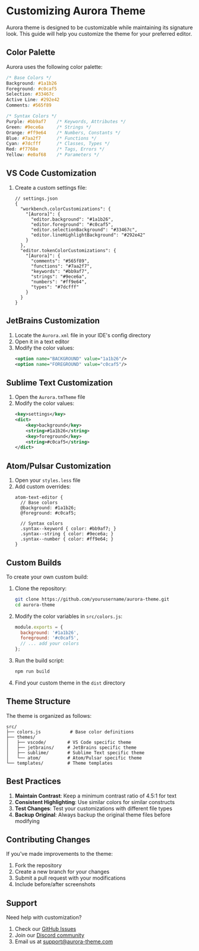 # Customizing Aurora Theme

Aurora theme is designed to be customizable while maintaining its signature look. This guide will help you customize the theme for your preferred editor.

## Color Palette

Aurora uses the following color palette:

```css
/* Base Colors */
Background: #1a1b26
Foreground: #c0caf5
Selection: #33467c
Active Line: #292e42
Comments: #565f89

/* Syntax Colors */
Purple: #bb9af7    /* Keywords, Attributes */
Green: #9ece6a     /* Strings */
Orange: #ff9e64    /* Numbers, Constants */
Blue: #7aa2f7      /* Functions */
Cyan: #7dcfff      /* Classes, Types */
Red: #f7768e       /* Tags, Errors */
Yellow: #e0af68    /* Parameters */
```

## VS Code Customization

1. Create a custom settings file:
   ```jsonc
   // settings.json
   {
     "workbench.colorCustomizations": {
       "[Aurora]": {
         "editor.background": "#1a1b26",
         "editor.foreground": "#c0caf5",
         "editor.selectionBackground": "#33467c",
         "editor.lineHighlightBackground": "#292e42"
       }
     },
     "editor.tokenColorCustomizations": {
       "[Aurora]": {
         "comments": "#565f89",
         "functions": "#7aa2f7",
         "keywords": "#bb9af7",
         "strings": "#9ece6a",
         "numbers": "#ff9e64",
         "types": "#7dcfff"
       }
     }
   }
   ```

## JetBrains Customization

1. Locate the `Aurora.xml` file in your IDE's config directory
2. Open it in a text editor
3. Modify the color values:
   ```xml
   <option name="BACKGROUND" value="1a1b26"/>
   <option name="FOREGROUND" value="c0caf5"/>
   ```

## Sublime Text Customization

1. Open the `Aurora.tmTheme` file
2. Modify the color values:
   ```xml
   <key>settings</key>
   <dict>
       <key>background</key>
       <string>#1a1b26</string>
       <key>foreground</key>
       <string>#c0caf5</string>
   </dict>
   ```

## Atom/Pulsar Customization

1. Open your `styles.less` file
2. Add custom overrides:
   ```less
   atom-text-editor {
     // Base colors
     @background: #1a1b26;
     @foreground: #c0caf5;
     
     // Syntax colors
     .syntax--keyword { color: #bb9af7; }
     .syntax--string { color: #9ece6a; }
     .syntax--number { color: #ff9e64; }
   }
   ```

## Custom Builds

To create your own custom build:

1. Clone the repository:
   ```bash
   git clone https://github.com/yourusername/aurora-theme.git
   cd aurora-theme
   ```

2. Modify the color variables in `src/colors.js`:
   ```javascript
   module.exports = {
     background: '#1a1b26',
     foreground: '#c0caf5',
     // ... add your colors
   };
   ```

3. Run the build script:
   ```bash
   npm run build
   ```

4. Find your custom theme in the `dist` directory

## Theme Structure

The theme is organized as follows:

```
src/
├── colors.js           # Base color definitions
├── themes/
│   ├── vscode/        # VS Code specific theme
│   ├── jetbrains/     # JetBrains specific theme
│   ├── sublime/       # Sublime Text specific theme
│   └── atom/          # Atom/Pulsar specific theme
└── templates/         # Theme templates
```

## Best Practices

1. **Maintain Contrast**: Keep a minimum contrast ratio of 4.5:1 for text
2. **Consistent Highlighting**: Use similar colors for similar constructs
3. **Test Changes**: Test your customizations with different file types
4. **Backup Original**: Always backup the original theme files before modifying

## Contributing Changes

If you've made improvements to the theme:

1. Fork the repository
2. Create a new branch for your changes
3. Submit a pull request with your modifications
4. Include before/after screenshots

## Support

Need help with customization?

1. Check our [GitHub Issues](https://github.com/yourusername/aurora-theme/issues)
2. Join our [Discord community](https://discord.gg/aurora-theme)
3. Email us at support@aurora-theme.com
